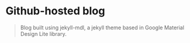 # Github-hosted blog
>Blog built using jekyll-mdl, a jekyll theme based in Google Material Design Lite library.


